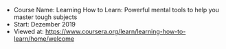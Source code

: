- Course Name: Learning How to Learn: Powerful mental tools to help you master tough subjects
- Start: Dezember 2019
- Viewed at: https://www.coursera.org/learn/learning-how-to-learn/home/welcome
